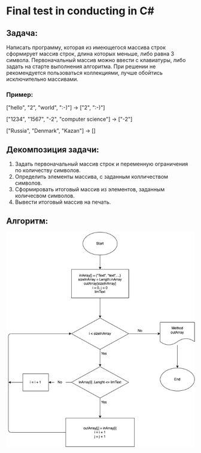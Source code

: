 # Final test in conducting in C#

## Задача:

Написать программу, которая из имеющегося массива строк сформирует массив строк, длина которых меньше, либо равна 3 символа. Первоначальный массив можно ввести с клавиатуры, либо задать на старте выполнения алгоритма. При решении не рекомендуется пользоваться коллекциями, лучше обойтись исключительно  массивами.

### Пример:

["hello", "2", "world", ":-)"] -> ["2", ":-)"]

["1234", "1567", "-2", "computer science"] -> ["-2"]

["Russia", "Denmark", "Kazan"] -> []

## Декомпозиция задачи:
1. Задать первоначальный массив строк и переменную ограничения по количеству символов.
2. Определить элементы массива, с заданным колличеством символов.
3. Сформировать итоговый массив из элементов, заданным количесвом символов.
4. Вывести итоговый массив на печать.

## Алгоритм:
![Диаграмма](diagram.drawio.png)